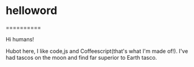 # helloword
==========

Hi humans!

Hubot here, I like code,js and Coffeescript(that's what I'm made of!).
I've had tascos on the moon and find far superior to Earth tasco.
